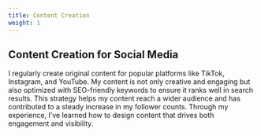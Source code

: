 ```yaml
---
title: Content Creation
weight: 1
---
```

## Content Creation for Social Media

I regularly create original content for popular platforms like TikTok, Instagram, and YouTube. My content is not only creative and engaging but also optimized with SEO-friendly keywords to ensure it ranks well in search results. This strategy helps my content reach a wider audience and has contributed to a steady increase in my follower counts. Through my experience, I’ve learned how to design content that drives both engagement and visibility.
